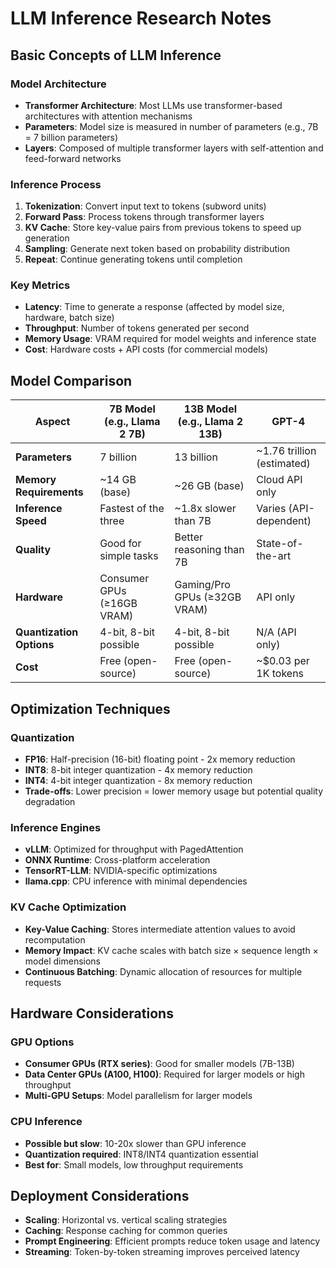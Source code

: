 # LLM Inference Research Notes

## Basic Concepts of LLM Inference

### Model Architecture
- **Transformer Architecture**: Most LLMs use transformer-based architectures with attention mechanisms
- **Parameters**: Model size is measured in number of parameters (e.g., 7B = 7 billion parameters)
- **Layers**: Composed of multiple transformer layers with self-attention and feed-forward networks

### Inference Process
1. **Tokenization**: Convert input text to tokens (subword units)
2. **Forward Pass**: Process tokens through transformer layers
3. **KV Cache**: Store key-value pairs from previous tokens to speed up generation
4. **Sampling**: Generate next token based on probability distribution
5. **Repeat**: Continue generating tokens until completion

### Key Metrics
- **Latency**: Time to generate a response (affected by model size, hardware, batch size)
- **Throughput**: Number of tokens generated per second
- **Memory Usage**: VRAM required for model weights and inference state
- **Cost**: Hardware costs + API costs (for commercial models)

## Model Comparison

| Aspect | 7B Model (e.g., Llama 2 7B) | 13B Model (e.g., Llama 2 13B) | GPT-4 |
|--------|------------------------------|-------------------------------|-------|
| **Parameters** | 7 billion | 13 billion | ~1.76 trillion (estimated) |
| **Memory Requirements** | ~14 GB (base) | ~26 GB (base) | Cloud API only |
| **Inference Speed** | Fastest of the three | ~1.8x slower than 7B | Varies (API-dependent) |
| **Quality** | Good for simple tasks | Better reasoning than 7B | State-of-the-art |
| **Hardware** | Consumer GPUs (≥16GB VRAM) | Gaming/Pro GPUs (≥32GB VRAM) | API only |
| **Quantization Options** | 4-bit, 8-bit possible | 4-bit, 8-bit possible | N/A (API only) |
| **Cost** | Free (open-source) | Free (open-source) | ~$0.03 per 1K tokens |

## Optimization Techniques

### Quantization
- **FP16**: Half-precision (16-bit) floating point - 2x memory reduction
- **INT8**: 8-bit integer quantization - 4x memory reduction
- **INT4**: 4-bit integer quantization - 8x memory reduction
- **Trade-offs**: Lower precision = lower memory usage but potential quality degradation

### Inference Engines
- **vLLM**: Optimized for throughput with PagedAttention
- **ONNX Runtime**: Cross-platform acceleration
- **TensorRT-LLM**: NVIDIA-specific optimizations
- **llama.cpp**: CPU inference with minimal dependencies

### KV Cache Optimization
- **Key-Value Caching**: Stores intermediate attention values to avoid recomputation
- **Memory Impact**: KV cache scales with batch size × sequence length × model dimensions
- **Continuous Batching**: Dynamic allocation of resources for multiple requests

## Hardware Considerations

### GPU Options
- **Consumer GPUs (RTX series)**: Good for smaller models (7B-13B)
- **Data Center GPUs (A100, H100)**: Required for larger models or high throughput
- **Multi-GPU Setups**: Model parallelism for larger models

### CPU Inference
- **Possible but slow**: 10-20x slower than GPU inference
- **Quantization required**: INT8/INT4 quantization essential
- **Best for**: Small models, low throughput requirements

## Deployment Considerations
- **Scaling**: Horizontal vs. vertical scaling strategies
- **Caching**: Response caching for common queries
- **Prompt Engineering**: Efficient prompts reduce token usage and latency
- **Streaming**: Token-by-token streaming improves perceived latency 